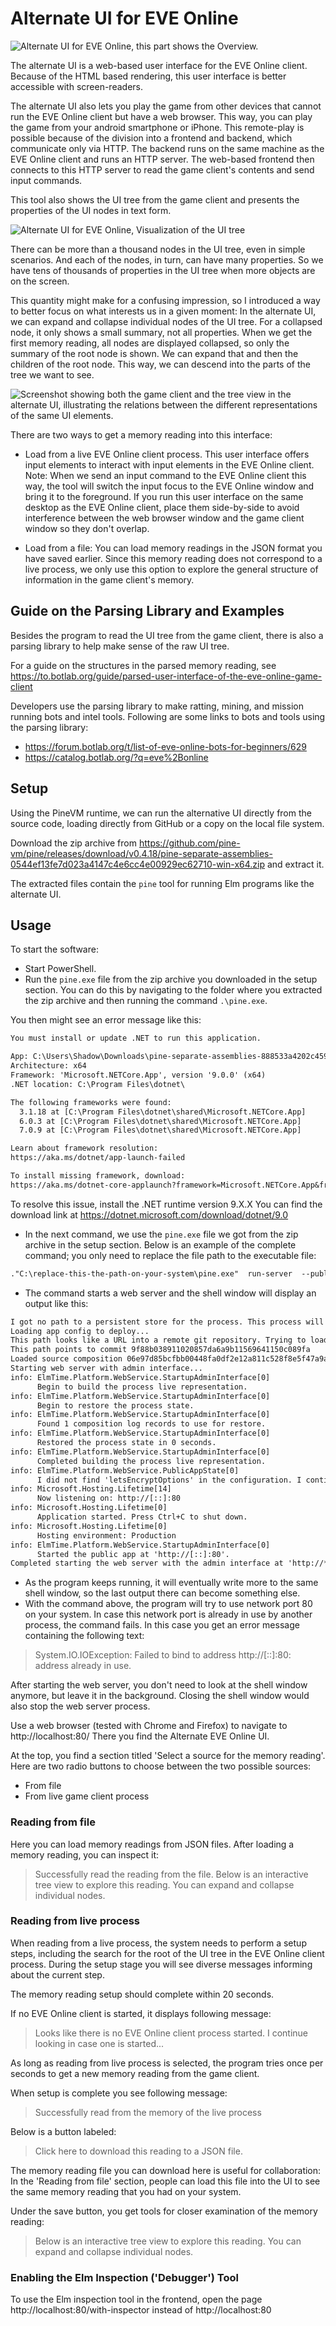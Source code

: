 # Alternate UI for EVE Online

![Alternate UI for EVE Online, this part shows the Overview.](./../../guide/image/2020-01-30.eve-online-overview-alternate-ui-and-game-client.png)

The alternate UI is a web-based user interface for the EVE Online client. Because of the HTML based rendering, this user interface is better accessible with screen-readers.

The alternate UI also lets you play the game from other devices that cannot run the EVE Online client but have a web browser. This way, you can play the game from your android smartphone or iPhone. This remote-play is possible because of the division into a frontend and backend, which communicate only via HTTP. The backend runs on the same machine as the EVE Online client and runs an HTTP server. The web-based frontend then connects to this HTTP server to read the game client's contents and send input commands.

This tool also shows the UI tree from the game client and presents the properties of the UI nodes in text form.

![Alternate UI for EVE Online, Visualization of the UI tree](./../../guide/image/2020-07-12-visualize-ui-tree.png)

There can be more than a thousand nodes in the UI tree, even in simple scenarios. And each of the nodes, in turn, can have many properties. So we have tens of thousands of properties in the UI tree when more objects are on the screen.

This quantity might make for a confusing impression, so I introduced a way to better focus on what interests us in a given moment: In the alternate UI, we can expand and collapse individual nodes of the UI tree. For a collapsed node, it only shows a small summary, not all properties. When we get the first memory reading, all nodes are displayed collapsed, so only the summary of the root node is shown. We can expand that and then the children of the root node. This way, we can descend into the parts of the tree we want to see.

![Screenshot showing both the game client and the tree view in the alternate UI, illustrating the relations between the different representations of the same UI elements.](./../../guide/image/2020-03-11-eve-online-parsed-user-interface-inventory-inspect.png)

There are two ways to get a memory reading into this interface:

+ Load from a live EVE Online client process. This user interface offers input elements to interact with input elements in the EVE Online client. Note: When we send an input command to the EVE Online client this way, the tool will switch the input focus to the EVE Online window and bring it to the foreground. If you run this user interface on the same desktop as the EVE Online client, place them side-by-side to avoid interference between the web browser window and the game client window so they don't overlap.

+ Load from a file: You can load memory readings in the JSON format you have saved earlier. Since this memory reading does not correspond to a live process, we only use this option to explore the general structure of information in the game client's memory.

## Guide on the Parsing Library and Examples

Besides the program to read the UI tree from the game client, there is also a parsing library to help make sense of the raw UI tree.

For a guide on the structures in the parsed memory reading, see <https://to.botlab.org/guide/parsed-user-interface-of-the-eve-online-game-client>

Developers use the parsing library to make ratting, mining, and mission running bots and intel tools. Following are some links to bots and tools using the parsing library:

+ <https://forum.botlab.org/t/list-of-eve-online-bots-for-beginners/629>
+ <https://catalog.botlab.org/?q=eve%2Bonline>

## Setup

Using the PineVM runtime, we can run the alternative UI directly from the source code, loading directly from GitHub or a copy on the local file system.

Download the zip archive from <https://github.com/pine-vm/pine/releases/download/v0.4.18/pine-separate-assemblies-0544ef13fe7d023a4147c4e6cc4e00929ec62710-win-x64.zip> and extract it.

The extracted files contain the `pine` tool for running Elm programs like the alternate UI.

## Usage

To start the software:

+ Start PowerShell.
+ Run the `pine.exe` file from the zip archive you downloaded in the setup section. You can do this by navigating to the folder where you extracted the zip archive and then running the command `.\pine.exe`.

You then might see an error message like this:

```txt
You must install or update .NET to run this application.

App: C:\Users\Shadow\Downloads\pine-separate-assemblies-888533a4202c45996ea9fc8563620eb628ca2768-win-x64\pine.exe
Architecture: x64
Framework: 'Microsoft.NETCore.App', version '9.0.0' (x64)
.NET location: C:\Program Files\dotnet\

The following frameworks were found:
  3.1.18 at [C:\Program Files\dotnet\shared\Microsoft.NETCore.App]
  6.0.3 at [C:\Program Files\dotnet\shared\Microsoft.NETCore.App]
  7.0.9 at [C:\Program Files\dotnet\shared\Microsoft.NETCore.App]

Learn about framework resolution:
https://aka.ms/dotnet/app-launch-failed

To install missing framework, download:
https://aka.ms/dotnet-core-applaunch?framework=Microsoft.NETCore.App&framework_version=9.0.0&arch=x64&rid=win10-x64
```

To resolve this issue, install the .NET runtime version 9.X.X You can find the download link at <https://dotnet.microsoft.com/download/dotnet/9.0>

+ In the next command, we use the `pine.exe` file we got from the zip archive in the setup section. Below is an example of the complete command; you only need to replace the file path to the executable file:

```txt
."C:\replace-this-the-path-on-your-system\pine.exe"  run-server  --public-urls="http://*:80"  --deploy=https://github.com/Arcitectus/Sanderling/tree/9f88b038911020857da6a9b11569641150c089fa/implement/alternate-ui/source
```

+ The command starts a web server and the shell window will display an output like this:

```txt
I got no path to a persistent store for the process. This process will not be persisted!
Loading app config to deploy...
This path looks like a URL into a remote git repository. Trying to load from there...
This path points to commit 9f88b038911020857da6a9b11569641150c089fa
Loaded source composition 06e97d85bcfbb00448fa0df2e12a811c528f8e5f47a9af5c4043cc00efd8d747 from 'https://github.com/Arcitectus/Sanderling/tree/9f88b038911020857da6a9b11569641150c089fa/implement/alternate-ui/source'.
Starting web server with admin interface...
info: ElmTime.Platform.WebService.StartupAdminInterface[0]
      Begin to build the process live representation.
info: ElmTime.Platform.WebService.StartupAdminInterface[0]
      Begin to restore the process state.
info: ElmTime.Platform.WebService.StartupAdminInterface[0]
      Found 1 composition log records to use for restore.
info: ElmTime.Platform.WebService.StartupAdminInterface[0]
      Restored the process state in 0 seconds.
info: ElmTime.Platform.WebService.StartupAdminInterface[0]
      Completed building the process live representation.
info: ElmTime.Platform.WebService.PublicAppState[0]
      I did not find 'letsEncryptOptions' in the configuration. I continue without Let's Encrypt.
info: Microsoft.Hosting.Lifetime[14]
      Now listening on: http://[::]:80
info: Microsoft.Hosting.Lifetime[0]
      Application started. Press Ctrl+C to shut down.
info: Microsoft.Hosting.Lifetime[0]
      Hosting environment: Production
info: ElmTime.Platform.WebService.StartupAdminInterface[0]
      Started the public app at 'http://[::]:80'.
Completed starting the web server with the admin interface at 'http://*:4000'.
```

+ As the program keeps running, it will eventually write more to the same shell window, so the last output there can become something else.
+ With the command above, the program will try to use network port 80 on your system. In case this network port is already in use by another process, the command fails. In this case you get an error message containing the following text:

> System.IO.IOException: Failed to bind to address http://[::]:80: address already in use.

After starting the web server, you don't need to look at the shell window anymore, but leave it in the background. Closing the shell window would also stop the web server process.

Use a web browser (tested with Chrome and Firefox) to navigate to http://localhost:80/
There you find the Alternate EVE Online UI.

At the top, you find a section titled 'Select a source for the memory reading'. Here are two radio buttons to choose between the two possible sources:

+ From file
+ From live game client process

### Reading from file

Here you can load memory readings from JSON files.
After loading a memory reading, you can inspect it:

> Successfully read the reading from the file. Below is an interactive tree view to explore this reading. You can expand and collapse individual nodes.

### Reading from live process

When reading from a live process, the system needs to perform a setup steps, including the search for the root of the UI tree in the EVE Online client process. During the setup stage you will see diverse messages informing about the current step.

The memory reading setup should complete within 20 seconds. 

If no EVE Online client is started, it displays following message:

> Looks like there is no EVE Online client process started. I continue looking in case one is started...

As long as reading from live process is selected, the program tries once per seconds to get a new memory reading from the game client.

When setup is complete you see following message:

> Successfully read from the memory of the live process

Below is a button labeled:

> Click here to download this reading to a JSON file.

The memory reading file you can download here is useful for collaboration: In the 'Reading from file' section, people can load this file into the UI to see the same memory reading that you had on your system. 

Under the save button, you get tools for closer examination of the memory reading:

> Below is an interactive tree view to explore this reading. You can expand and collapse individual nodes.

### Enabling the Elm Inspection ('Debugger') Tool

To use the Elm inspection tool in the frontend, open the page http://localhost:80/with-inspector instead of http://localhost:80
